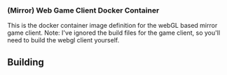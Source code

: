 ### (Mirror) Web Game Client Docker Container
This is the docker container image definition for the webGL based mirror game client.
Note: I've ignored the build files for the game client, so you'll need to build the webgl client yourself.

## Building